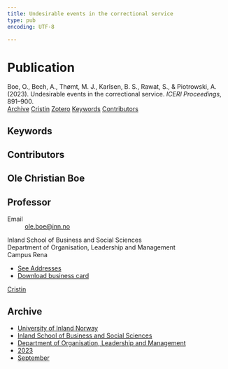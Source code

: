 ```yaml
---
title: Undesirable events in the correctional service
type: pub
encoding: UTF-8

---
```

<h1>Publication</h1>
<article id="csl-bib-container-8ZKPWLJY" class="csl-bib-container">
  <div class="csl-bib-body"> <div class="csl-entry">Boe, O., Bech, A., Thømt, M. J., Karlsen, B. S., Rawat, S., &#38; Piotrowski, A. (2023). Undesirable events in the correctional service. <i>ICERI Proceedings</i>, 891–900.</div> </div>
  <div class="csl-bib-buttons">
    <a href="#taxonomy-article-8ZKPWLJY" alt="archive" class="csl-bib-button">Archive</a>
    <a href="https://app.cristin.no/results/show.jsf?id=2178877" alt="Cristin" class="csl-bib-button">Cristin</a>
    <a href="http://zotero.org/groups/5881554/items/8ZKPWLJY" alt="Zotero" class="csl-bib-button">Zotero</a>
    <a href="#keywords-article-8ZKPWLJY" alt="keywords" class="csl-bib-button">Keywords</a>
    <a href="#contributors-article-8ZKPWLJY" alt="contributors" class="csl-bib-button">Contributors</a>
  </div>
  <div id="csl-bib-meta-container-8ZKPWLJY"></div>
</article>
<div id="csl-bib-meta-8ZKPWLJY" class="csl-bib-meta">
  <article id="keywords-article-8ZKPWLJY" class="keywords-article">
    <h1>Keywords</h1>
    
  </article>
  <article id="contributors-article-8ZKPWLJY" class="contributors-article">
    <h1>Contributors</h1>
    <div class="personas"> <div class="vrtx-hinn-person-card"> <div class="photo"> <i class="lar la-user-circle missing-person"></i> </div> <div class="info"> <hgroup><h1>Ole Christian Boe</h1> <h2>Professor</h2> </hgroup><dl> <dt>Email</dt> <dd> <a href="mailto:ole.boe@inn.no">ole.boe@inn.no</a> </dd> </dl> <p> Inland School of Business and Social Sciences<br> Department of Organisation, Leadership and Management<br> Campus Rena </p> <ul class="vrtx-hinn-links"> <li><a href="https://www.inn.no/english/find-an-employee/ole-boe.html#vrtx-hinn-addresses">See Addresses</a></li> <li><a href="https://www.inn.no/english/find-an-employee/ole-boe.html?vrtx=vcf">Download business card</a></li> </ul> </div> </div> <a href="https://app.cristin.no/persons/show.jsf?id=603087" alt="Cristin URL" class="personas-cristin">Cristin</a> </div>
  </article>
  <article id="taxonomy-article-8ZKPWLJY" class="taxonomy-article">
    <h1>Archive</h1>
    <ul>
      <li>
        <a href="/en/archive/?key=3DCRN523">University of Inland Norway</a>
      </li>
      <li>
        <a href="/en/archive/?key=DU8Q9LN9">Inland School of Business and Social Sciences</a>
      </li>
      <li>
        <a href="/en/archive/?key=4LUWR3ZM">Department of Organisation, Leadership and Management</a>
      </li>
      <li>
        <a href="/en/archive/?key=THVQJFRI">2023</a>
      </li>
      <li>
        <a href="/en/archive/?key=IEASGXD2">September</a>
      </li>
    </ul>
  </article>
</div>
